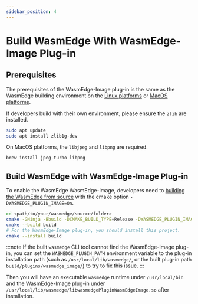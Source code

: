 ```yaml
---
sidebar_position: 4
---
```


# Build WasmEdge With WasmEdge-Image Plug-in

## Prerequisites

The prerequisites of the WasmEdge-Image plug-in is the same as the WasmEdge building environment on the [Linux platforms](../os/linux.md) or [MacOS platforms](../os/macos.md).

If developers build with their own environment, please ensure the `zlib` are installed.

```bash
sudo apt update
sudo apt install zlib1g-dev
```

On MacOS platforms, the `libjpeg` and `libpng` are required.

```bash
brew install jpeg-turbo libpng
```

## Build WasmEdge with WasmEdge-Image Plug-in

To enable the WasmEdge WasmEdge-Image, developers need to [building the WasmEdge from source](../build_from_src.md) with the cmake option `-DWASMEDGE_PLUGIN_IMAGE=On`.

```bash
cd <path/to/your/wasmedge/source/folder>
cmake -GNinja -Bbuild -DCMAKE_BUILD_TYPE=Release -DWASMEDGE_PLUGIN_IMAGE=On
cmake --build build
# For the WasmEdge-Image plug-in, you should install this project.
cmake --install build
```

<!-- prettier-ignore -->
:::note
If the built `wasmedge` CLI tool cannot find the WasmEdge-Image plug-in, you can set the `WASMEDGE_PLUGIN_PATH` environment variable to the plug-in installation path (such as `/usr/local/lib/wasmedge/`, or the built plug-in path `build/plugins/wasmedge_image/`) to try to fix this issue.
:::

Then you will have an executable `wasmedge` runtime under `/usr/local/bin` and the WasmEdge-Image plug-in under `/usr/local/lib/wasmedge/libwasmedgePluginWasmEdgeImage.so` after installation.
